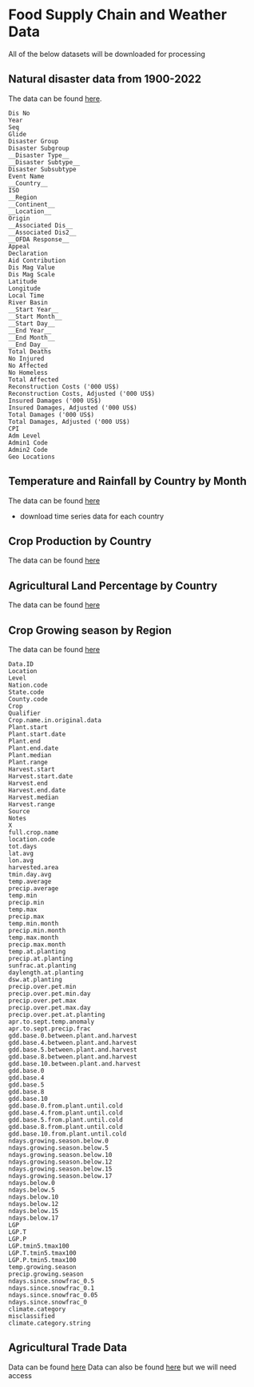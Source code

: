 # Food Supply Chain and Weather Data

All of the below datasets will be downloaded for processing

## Natural disaster data from 1900-2022

The data can be found [here](https://public.emdat.be/).

    Dis No
    Year
    Seq
    Glide
    Disaster Group
    Disaster Subgroup
    __Disaster Type__
    __Disaster Subtype__
    Disaster Subsubtype
    Event Name
    __Country__
    ISO
    __Region
    __Continent__
    __Location__
    Origin
    __Associated Dis__
    __Associated Dis2__
    __OFDA Response__
    Appeal
    Declaration
    Aid Contribution
    Dis Mag Value
    Dis Mag Scale
    Latitude
    Longitude
    Local Time
    River Basin
    __Start Year__
    __Start Month__
    __Start Day__
    __End Year__
    __End Month__
    __End Day__
    Total Deaths
    No Injured
    No Affected
    No Homeless
    Total Affected
    Reconstruction Costs ('000 US$)
    Reconstruction Costs, Adjusted ('000 US$)
    Insured Damages ('000 US$)
    Insured Damages, Adjusted ('000 US$)
    Total Damages ('000 US$)
    Total Damages, Adjusted ('000 US$)
    CPI
    Adm Level
    Admin1 Code
    Admin2 Code
    Geo Locations

## Temperature and Rainfall by Country by Month

The data can be found [here](https://climateknowledgeportal.worldbank.org/download-data)

* download time series data for each country

## Crop Production by Country

The data can be found [here](https://ourworldindata.org/agricultural-production)

## Agricultural Land Percentage by Country

The data can be found [here](https://ourworldindata.org/grapher/share-of-land-area-used-for-agriculture?tab=chart)

## Crop Growing season by Region

The data can be found [here](https://sage.nelson.wisc.edu/data-and-models/datasets/crop-calendar-dataset/)

    Data.ID
    Location
    Level
    Nation.code
    State.code
    County.code
    Crop
    Qualifier
    Crop.name.in.original.data
    Plant.start
    Plant.start.date
    Plant.end
    Plant.end.date
    Plant.median
    Plant.range
    Harvest.start
    Harvest.start.date
    Harvest.end
    Harvest.end.date
    Harvest.median
    Harvest.range
    Source
    Notes
    X
    full.crop.name
    location.code
    tot.days
    lat.avg
    lon.avg
    harvested.area
    tmin.day.avg
    temp.average
    precip.average
    temp.min
    precip.min
    temp.max
    precip.max
    temp.min.month
    precip.min.month
    temp.max.month
    precip.max.month
    temp.at.planting
    precip.at.planting
    sunfrac.at.planting
    daylength.at.planting
    dsw.at.planting
    precip.over.pet.min
    precip.over.pet.min.day
    precip.over.pet.max
    precip.over.pet.max.day
    precip.over.pet.at.planting
    apr.to.sept.temp.anomaly
    apr.to.sept.precip.frac
    gdd.base.0.between.plant.and.harvest
    gdd.base.4.between.plant.and.harvest
    gdd.base.5.between.plant.and.harvest
    gdd.base.8.between.plant.and.harvest
    gdd.base.10.between.plant.and.harvest
    gdd.base.0
    gdd.base.4
    gdd.base.5
    gdd.base.8
    gdd.base.10
    gdd.base.0.from.plant.until.cold
    gdd.base.4.from.plant.until.cold
    gdd.base.5.from.plant.until.cold
    gdd.base.8.from.plant.until.cold
    gdd.base.10.from.plant.until.cold
    ndays.growing.season.below.0
    ndays.growing.season.below.5
    ndays.growing.season.below.10
    ndays.growing.season.below.12
    ndays.growing.season.below.15
    ndays.growing.season.below.17
    ndays.below.0
    ndays.below.5
    ndays.below.10
    ndays.below.12
    ndays.below.15
    ndays.below.17
    LGP
    LGP.T
    LGP.P
    LGP.tmin5.tmax100
    LGP.T.tmin5.tmax100
    LGP.P.tmin5.tmax100
    temp.growing.season
    precip.growing.season
    ndays.since.snowfrac_0.5
    ndays.since.snowfrac_0.1
    ndays.since.snowfrac_0.05
    ndays.since.snowfrac_0
    climate.category
    misclassified
    climate.category.string

## Agricultural Trade Data

Data can be found [here](https://www.ers.usda.gov/topics/international-markets-u-s-trade/u-s-agricultural-trade/data/)
Data can also be found [here](https://knoema.com/cduhihd/world-exports-and-imports-of-agricultural-products) but we will need access
